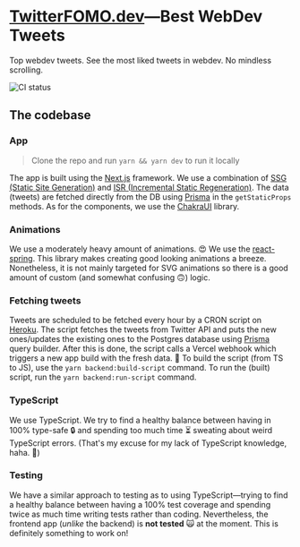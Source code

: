 # [TwitterFOMO.dev](https://twitterfomo.dev)—Best WebDev Tweets
Top webdev tweets. See the most liked tweets in webdev. No mindless scrolling.

![CI status](https://github.com/tomdohnal/twitter-fomo/workflows/CI/badge.svg)

## The codebase
### App
> Clone the repo and run `yarn && yarn dev` to run it locally

The app is built using the [Next.js](https://nextjs.org/) framework. We use a combination of [SSG (Static Site Generation)](https://nextjs.org/blog/next-9-3#next-gen-static-site-generation-ssg-support) and [ISR (Incremental Static Regeneration)](https://nextjs.org/blog/next-9-5#stable-incremental-static-regeneration). The data (tweets) are fetched directly from the DB using [Prisma](https://www.prisma.io/) in the `getStaticProps` methods. As for the components, we use the [ChakraUI](https://chakra-ui.com/) library.

### Animations
We use a moderately heavy amount of animations. 😍 We use the [react-spring](https://www.react-spring.io/). This library makes creating good looking animations a breeze. Nonetheless, it is not mainly targeted for SVG animations so there is a good amount of custom (and somewhat confusing 🙃) logic.

### Fetching tweets
Tweets are scheduled to be fetched every hour by a CRON script on [Heroku](https://www.heroku.com/). The script fetches the tweets from Twitter API and puts the new ones/updates the existing ones to the Postgres database using [Prisma](https://www.prisma.io/) query builder. After this is done, the script calls a Vercel webhook which triggers a new app build with the fresh data. 🌿
To build the script (from TS to JS), use the `yarn backend:build-script` command. To run the (built) script, run the `yarn backend:run-script` command.

### TypeScript
We use TypeScript. We try to find a healthy balance between having in 100% type-safe 🔒 and spending too much time ⏳ sweating about weird TypeScript errors. (That's my excuse for my lack of TypeScript knowledge, haha. 🙈)

### Testing
We have a similar approach to testing as to using TypeScript—trying to find a healthy balance between having a 100% test coverage and spending twice as much time writing tests rather than coding. Nevertheless, the frontend app (*unlike* the backend) is **not tested** 🙀 at the moment. This is definitely something to work on!

